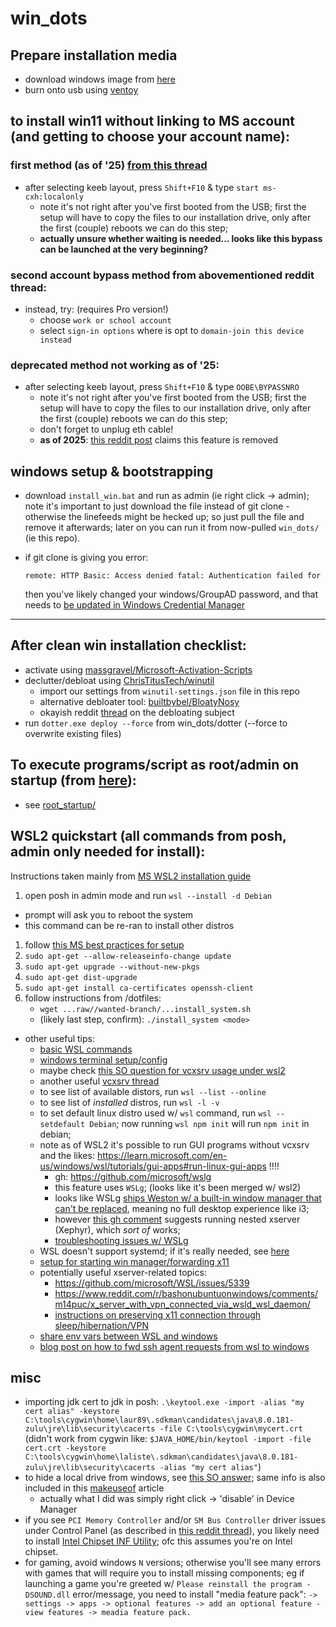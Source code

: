 # win_dots

## Prepare installation media

- download windows image from [here](https://www.microsoft.com/en-us/download/windows)
- burn onto usb using [ventoy](https://github.com/ventoy/Ventoy)

## to install win11 without linking to MS account (and getting to choose your account name):

### first method (as of '25) [from this thread](https://www.reddit.com/r/sysadmin/comments/1jmgkfk/microsoft_is_removing_the_bypassnro_command_from/mkgjurm/)
- after selecting keeb layout, press `Shift+F10` & type `start ms-cxh:localonly`
  - note it's not right after you've first booted from the USB; first the setup
    will have to copy the files to our installation drive, only after the first
    (couple) reboots we can do this step;
  - **actually unsure whether waiting is needed... looks like this bypass can be
    launched at the very beginning?**

### second account bypass method from abovementioned reddit thread:
- instead, try: (requires Pro version!)
    - choose `work or school account`
    - select `sign-in options` where is opt to `domain-join this device instead`

### deprecated method not working as of '25:
- after selecting keeb layout, press `Shift+F10` & type `OOBE\BYPASSNRO` 
  - note it's not right after you've first booted from the USB; first the setup
    will have to copy the files to our installation drive, only after the first
    (couple) reboots we can do this step;
  - don't forget to unplug eth cable!
  - **as of 2025**: [this reddit post](https://www.reddit.com/r/sysadmin/comments/1jmgkfk/microsoft_is_removing_the_bypassnro_command_from/)
    claims this feature is removed


## windows setup &amp; bootstrapping

- download `install_win.bat` and run as admin (ie right click -> admin); note
  it's important to just download the file instead of git clone - otherwise the
  linefeeds might be hecked up; so just pull the file and remove it afterwards;
  later on you can run it from now-pulled `win_dots/` (ie this repo).
- if git clone is giving you error:

    ```
    remote: HTTP Basic: Access denied fatal: Authentication failed for
    ```

  then you've likely changed your windows/GroupAD password, and that needs to
  [be updated in Windows Credential Manager](https://stackoverflow.com/a/52092795/1803648)

---

## After clean win installation checklist:

- activate using [massgravel/Microsoft-Activation-Scripts](https://github.com/massgravel/Microsoft-Activation-Scripts)
- declutter/debloat using [ChrisTitusTech/winutil](https://github.com/ChrisTitusTech/winutil)
  - import our settings from `winutil-settings.json` file in this repo
  - alternative debloater tool: [builtbybel/BloatyNosy](https://github.com/builtbybel/BloatyNosy)
  - okayish reddit
    [thread](https://www.reddit.com/r/Windows11/comments/124vxsv/should_i_debloat_my_new_windows_11_laptop_how/)
    on the debloating subject
- run `dotter.exe deploy --force` from win_dots/dotter  (--force to overwrite existing files)

## To execute programs/script as root/admin on startup (from [here](https://superuser.com/a/1005216/716639)):

- see [root_startup/](root_startup/)


## WSL2 quickstart (all commands from posh, admin only needed for install):

Instructions taken mainly from [MS WSL2 installation guide](https://learn.microsoft.com/en-us/windows/wsl/install)

1. open posh in admin mode and run `wsl --install -d Debian`
  - prompt will ask you to reboot the system
  - this command can be re-ran to install other distros
1. follow [this MS best practices for setup](https://learn.microsoft.com/en-us/windows/wsl/setup/environment#set-up-your-linux-username-and-password)
1. `sudo apt-get --allow-releaseinfo-change update`
1. `sudo apt-get upgrade --without-new-pkgs`
1. `sudo apt-get dist-upgrade`
1. `sudo apt-get install ca-certificates openssh-client`
1. follow instructions from /dotfiles:
   - `wget ...raw//wanted-branch/...install_system.sh`
   - (likely last step, confirm): `./install_system <mode>`

+ other useful tips:
  - [basic WSL commands](https://learn.microsoft.com/en-us/windows/wsl/basic-commands)
  - [windows terminal setup/config](https://learn.microsoft.com/en-us/windows/terminal/customize-settings/startup)
  - maybe check [this SO question for vcxsrv usage under wsl2](https://stackoverflow.com/questions/66768148/how-to-setup-vcxsrv-for-use-with-wsl2)
  - another useful [vcxsrv thread](https://superuser.com/questions/1372854/do-i-launch-the-app-xlaunch-for-every-login-to-use-gui-in-ubuntu-wsl-in-windows)
  - to see list of available distors, run `wsl --list --online`
  - to see list of _installed_ distros, run `wsl -l -v`
  - to set default linux distro used w/ `wsl` command, run `wsl --setdefault Debian`;
    now running `wsl npm init` will run `npm init` in debian;
  - note as of WSL2 it's possible to run GUI programs without vcxsrv and the
    likes: https://learn.microsoft.com/en-us/windows/wsl/tutorials/gui-apps#run-linux-gui-apps !!!!
    - gh: https://github.com/microsoft/wslg
    - this feature uses `WSLg`; (looks like it's been merged w/ wsl2)
    - looks like WSLg [ships Weston w/ a built-in window manager that can't be replaced](https://github.com/microsoft/wslg/issues/47#issuecomment-825378818),
      meaning no full desktop experience like i3;
    - however [this gh comment](https://github.com/microsoft/wslg/issues/47#issuecomment-862026696)
      suggests running nested xserver (Xephyr), which _sort of_ works;
    - [troubleshooting issues w/ WSLg](https://github.com/microsoft/wslg/wiki/Diagnosing-%22cannot-open-display%22-type-issues-with-WSLg)
  - WSL doesn't support systemd; if it's really needed, see [here](https://devblogs.microsoft.com/commandline/systemd-support-is-now-available-in-wsl)
  - [setup for starting win manager/forwarding x11](https://stackoverflow.com/questions/61110603/how-to-set-up-working-x11-forwarding-on-wsl2) 
  - potentially useful xserver-related topics:
    - https://github.com/microsoft/WSL/issues/5339
    - https://www.reddit.com/r/bashonubuntuonwindows/comments/m14puc/x_server_with_vpn_connected_via_wsld_wsl_daemon/
    - [instructions on preserving x11 connection through
      sleep/hibernation/VPN](https://www.reddit.com/r/bashonubuntuonwindows/comments/m14puc/x_server_with_vpn_connected_via_wsld_wsl_daemon/)
  - [share env vars between WSL and windows](https://devblogs.microsoft.com/commandline/share-environment-vars-between-wsl-and-windows/)
  - [blog post on how to fwd ssh agent requests from wsl to windows](https://stuartleeks.com/posts/wsl-ssh-key-forward-to-windows/)

## misc

- importing jdk cert to jdk in posh:
`.\keytool.exe -import -alias "my cert alias" -keystore  C:\tools\cygwin\home\laur89\.sdkman\candidates\java\8.0.181-zulu\jre\lib\security\cacerts -file C:\tools\cygwin\mycert.crt`
 (didn't work from cygwin like: `$JAVA_HOME/bin/keytool -import -file cert.crt -keystore C:\tools\cygwin\home\laliste\.sdkman\candidates\java\8.0.181-zulu\jre\lib\security\cacerts -alias "my cert alias"`)
- to hide a local drive from windows, see [this SO answer](https://superuser.com/a/944926/179401);
  same info is also included in this [makeuseof](https://www.makeuseof.com/how-to-hide-a-drive-in-windows/) article
  - actually what I did was simply right click -> 'disable' in Device Manager
- if you see `PCI Memory Controller` and/or `SM Bus Controller` driver issues
  under Control Panel (as described in [this reddit thread](https://www.reddit.com/r/WindowsHelp/comments/q2gguu/pci_memory_controller_sm_bus_controller_errors/)),
  you likely need to install [Intel Chipset INF Utility](https://www.intel.com/content/www/us/en/download/19347/chipset-inf-utility.html);
  ofc this assumes you're on Intel chipset.
- for gaming, avoid windows `N` versions; otherwise you'll see many errors with
  games that will require you to install missing components; eg if launching
  a game you're greeted w/ `Please reinstall the program - DSOUND.dll`
  error/message, you need to install "media feature pack":
    `->  settings -> apps -> optional features -> add an optional feature - view features -> meadia feature pack.`

